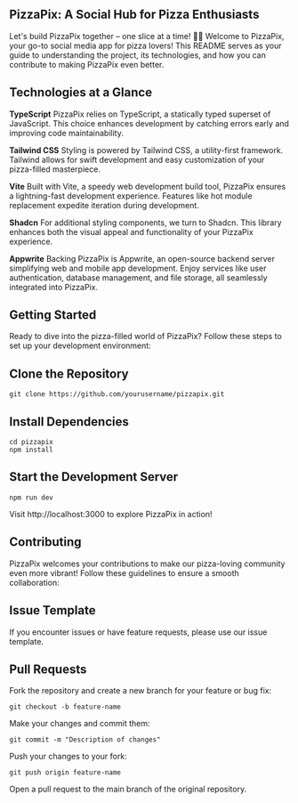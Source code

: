 ## PizzaPix: A Social Hub for Pizza Enthusiasts 
Let's build PizzaPix together – one slice at a time! 🍕🚀
Welcome to PizzaPix, your go-to social media app for pizza lovers! This README serves as your guide to understanding the project, its technologies, and how you can contribute to making PizzaPix even better.

## Technologies at a Glance

**TypeScript**
PizzaPix relies on TypeScript, a statically typed superset of JavaScript. This choice enhances development by catching errors early and improving code maintainability.

**Tailwind CSS**
Styling is powered by Tailwind CSS, a utility-first framework. Tailwind allows for swift development and easy customization of your pizza-filled masterpiece.

**Vite**
Built with Vite, a speedy web development build tool, PizzaPix ensures a lightning-fast development experience. Features like hot module replacement expedite iteration during development.

**Shadcn**
For additional styling components, we turn to Shadcn. This library enhances both the visual appeal and functionality of your PizzaPix experience.

**Appwrite**
Backing PizzaPix is Appwrite, an open-source backend server simplifying web and mobile app development. Enjoy services like user authentication, database management, and file storage, all seamlessly integrated into PizzaPix.

## Getting Started
Ready to dive into the pizza-filled world of PizzaPix? Follow these steps to set up your development environment:

## Clone the Repository

```
git clone https://github.com/yourusername/pizzapix.git
```

## Install Dependencies

```
cd pizzapix
npm install
```

## Start the Development Server

```
npm run dev
```

Visit http://localhost:3000 to explore PizzaPix in action!

## Contributing
PizzaPix welcomes your contributions to make our pizza-loving community even more vibrant! Follow these guidelines to ensure a smooth collaboration:

## Issue Template
If you encounter issues or have feature requests, please use our issue template.

## Pull Requests
Fork the repository and create a new branch for your feature or bug fix:

```
git checkout -b feature-name
```

Make your changes and commit them:

```
git commit -m "Description of changes"
```

Push your changes to your fork:

```
git push origin feature-name
```

Open a pull request to the main branch of the original repository.
